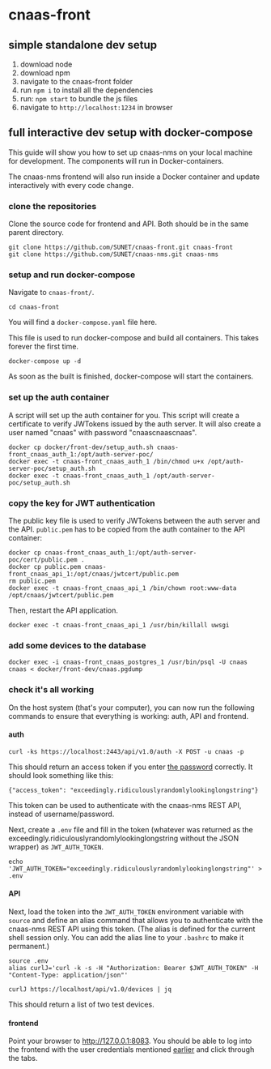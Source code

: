 # cnaas-front

## simple standalone dev setup

1. download node
2. download npm
3. navigate to the cnaas-front folder
4. run `npm i` to install all the dependencies
5. run: `npm start` to bundle the js files
6. navigate to `http://localhost:1234` in browser


## full interactive dev setup with docker-compose

This guide will show you how to set up cnaas-nms on your local machine for development.
The components will run in Docker-containers.

The cnaas-nms frontend will also run inside a Docker container and update interactively with
every code change.


### clone the repositories

Clone the source code for frontend and API. Both should be in the same parent directory.

    git clone https://github.com/SUNET/cnaas-front.git cnaas-front
    git clone https://github.com/SUNET/cnaas-nms.git cnaas-nms


### setup and run docker-compose

Navigate to `cnaas-front/`.

    cd cnaas-front

You will find a `docker-compose.yaml` file here.

This file is used to run docker-compose and build all containers. This takes forever the first time.

    docker-compose up -d

As soon as the built is finished, docker-compose will start the containers.


### set up the auth container

A script will set up the auth container for you.
This script will create a certificate to verify JWTokens issued by the auth server.
It will also create a user named "cnaas" with password "cnaascnaascnaas".

    docker cp docker/front-dev/setup_auth.sh cnaas-front_cnaas_auth_1:/opt/auth-server-poc/
    docker exec -t cnaas-front_cnaas_auth_1 /bin/chmod u+x /opt/auth-server-poc/setup_auth.sh
    docker exec -t cnaas-front_cnaas_auth_1 /opt/auth-server-poc/setup_auth.sh


### copy the key for JWT authentication

The public key file is used to verify JWTokens between the auth server and the API.
`public.pem` has to be copied from the auth container to the API container:

    docker cp cnaas-front_cnaas_auth_1:/opt/auth-server-poc/cert/public.pem .
    docker cp public.pem cnaas-front_cnaas_api_1:/opt/cnaas/jwtcert/public.pem
    rm public.pem
    docker exec -t cnaas-front_cnaas_api_1 /bin/chown root:www-data /opt/cnaas/jwtcert/public.pem

Then, restart the API application.

    docker exec -t cnaas-front_cnaas_api_1 /usr/bin/killall uwsgi


### add some devices to the database

    docker exec -i cnaas-front_cnaas_postgres_1 /usr/bin/psql -U cnaas cnaas < docker/front-dev/cnaas.pgdump


### check it's all working

On the host system (that's your computer), you can now run the following commands to ensure that
everything is working: auth, API and frontend.


#### auth

    curl -ks https://localhost:2443/api/v1.0/auth -X POST -u cnaas -p

This should return an access token if you enter [the password](#set-up-the-auth-container)
correctly.
It should look something like this:

`{"access_token": "exceedingly.ridiculouslyrandomlylookinglongstring"}`

This token can be used to authenticate with the cnaas-nms REST API, instead of username/password.

Next, create a `.env` file and fill in the token (whatever was returned as the
exceedingly.ridiculouslyrandomlylookinglongstring without the JSON wrapper) as `JWT_AUTH_TOKEN`.

    echo 'JWT_AUTH_TOKEN="exceedingly.ridiculouslyrandomlylookinglongstring"' > .env


#### API

Next, load the token into the `JWT_AUTH_TOKEN` environment variable with `source` and define an
alias command that allows you to authenticate with the cnaas-nms REST API using this token.
(The alias is defined for the current shell session only. You can add the alias line to your
`.bashrc` to make it permanent.)

    source .env
    alias curlJ='curl -k -s -H "Authorization: Bearer $JWT_AUTH_TOKEN" -H "Content-Type: application/json"'

    curlJ https://localhost/api/v1.0/devices | jq

This should return a list of two test devices.


#### frontend

Point your browser to http://127.0.0.1:8083.
You should be able to log into the frontend with the user credentials mentioned
[earlier](#set-up-the-auth-container) and click through the tabs.
